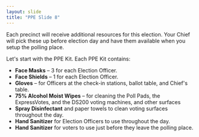 ```yaml
---
layout: slide
title: "PPE Slide 8"
---
```


Each precinct will receive additional resources for this election. Your Chief will pick these up before election day and have them available when you setup the polling place.

Let's start with the PPE Kit. Each PPE Kit contains:

- **Face Masks** – 3 for each Election Officer.
- **Face Shields** – 1 for each Election Officer.
- **Gloves** – for Officers at the check-in stations, ballot table, and Chief's table.
- **75% Alcohol Moist Wipes** – for cleaning the Poll Pads, the ExpressVotes, and the DS200 voting machines, and other surfaces
- **Spray Disinfectant** and paper towels to clean voting surfaces throughout the day.
- **Hand Sanitizer** for Election Officers to use throughout the day.
- **Hand Sanitizer** for voters to use just before they leave the polling place.